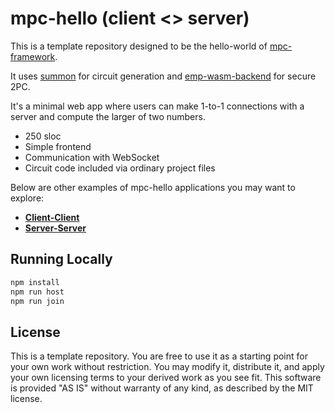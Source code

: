 # mpc-hello (client <> server)

This is a template repository designed to be the hello-world of
[mpc-framework](https://github.com/voltrevo/mpc-framework).

It uses [summon](https://github.com/voltrevo/summon) for circuit generation
and [emp-wasm-backend](https://github.com/voltrevo/emp-wasm-backend) for
secure 2PC.

It's a minimal web app where users can make 1-to-1 connections with a server
and compute the larger of two numbers.

- 250 sloc
- Simple frontend
- Communication with WebSocket
- Circuit code included via ordinary project files

Below are other examples of mpc-hello applications you may want to explore:

- [**Client-Client**](../client-client)
- [**Server-Server**](../server-server)

## Running Locally

```sh
npm install
npm run host
npm run join
```

## License

This is a template repository. You are free to use it as a starting point for
your own work without restriction. You may modify it, distribute it, and apply
your own licensing terms to your derived work as you see fit. This software is
provided "AS IS" without warranty of any kind, as described by the MIT license.
